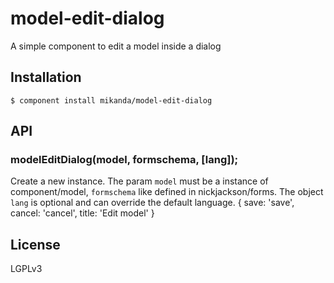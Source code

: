 
# model-edit-dialog

  A simple component to edit a model inside a dialog

## Installation

    $ component install mikanda/model-edit-dialog

## API

### modelEditDialog(model, formschema, [lang]);
Create a new instance.
The param ``model`` must be a instance of component/model,
``formschema`` like defined in nickjackson/forms.
The object ``lang`` is optional and can override the default language.
  {
    save: 'save',
    cancel: 'cancel',
    title: 'Edit model'
  }

## License

  LGPLv3
